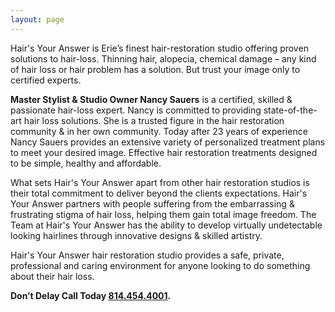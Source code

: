 ```yaml
---
layout: page
---
```


Hair's Your Answer is Erie’s finest hair-restoration studio offering proven solutions to hair-loss. Thinning hair, alopecia, chemical damage – any kind of hair loss or hair problem has a solution. But trust your image only to certified experts.

**Master Stylist & Studio Owner Nancy Sauers** is a certified, skilled & passionate hair-loss expert. Nancy is committed to providing state-of-the-art hair loss solutions. She is a trusted figure in the hair restoration community & in her own community. Today after 23 years of experience Nancy Sauers provides an extensive variety of personalized treatment plans to meet your desired image. Effective hair restoration treatments designed to be simple, healthy and affordable.

What sets Hair's Your Answer apart from other hair restoration studios is their total commitment to deliver beyond the clients expectations. Hair's Your Answer partners with people suffering from the embarrassing & frustrating stigma of hair loss, helping them gain total image freedom. The Team at Hair's Your Answer has the ability to develop virtually undetectable looking hairlines through innovative designs & skilled artistry.

Hair's Your Answer hair restoration studio provides a safe, private, professional and caring environment for anyone looking to do something about their hair loss.

**Don’t Delay Call Today [814.454.4001](tel:814-454-4001).**
